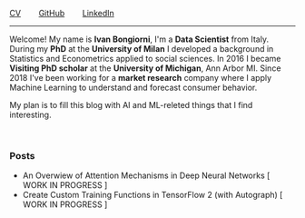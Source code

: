 [CV]()
&nbsp;&nbsp;&nbsp;&nbsp;&nbsp;&nbsp; 
[GitHub](https://github.com/IvanBongiorni) 
&nbsp;&nbsp;&nbsp;&nbsp;&nbsp;&nbsp; 
[LinkedIn]() 

---------

Welcome! My name is **Ivan Bongiorni**, I'm a **Data Scientist** from Italy. <br/> During my **PhD** at the **University of Milan** I developed a background in Statistics and Econometrics applied to social sciences. In 2016 I became **Visiting PhD scholar** at the **University of Michigan**, Ann Arbor MI. Since 2018 I've been working for a **market research** company where I apply Machine Learning to understand and forecast consumer behavior.

My plan is to fill this blog with AI and ML-releted things that I find interesting.

<br/>

### Posts
- An Overwiew of Attention Mechanisms in Deep Neural Networks   \[ WORK IN PROGRESS \]
- Create Custom Training Functions in TensorFlow 2 (with Autograph)   \[ WORK IN PROGRESS \]
